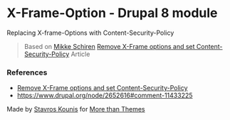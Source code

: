# X-Frame-Option - Drupal 8 module 
Replacing X-frame-Options with Content-Security-Policy

> Based on [Mikke Schiren](https://wunderkraut.se/medarbetare/mikke-schiren) [Remove X-Frame options and set Content-Security-Policy](https://wunderkraut.se/blogg/remove-xframe-options-and-set-contentsecuritypolicy) Article 

### References
* [Remove X-Frame options and set Content-Security-Policy](https://wunderkraut.se/blogg/remove-xframe-options-and-set-contentsecuritypolicy)
* https://www.drupal.org/node/2652616#comment-11433225

Made by [Stavros Kounis](http://skounis.github.io/) for [More than Themes](http://www.morethanthemes.com/)
